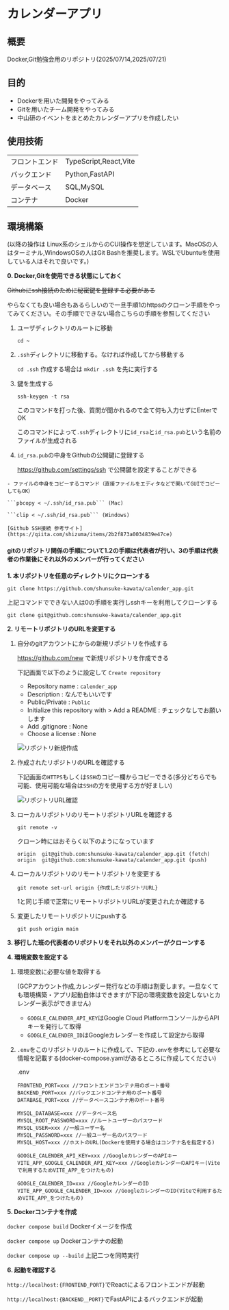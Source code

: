 # カレンダーアプリ

## 概要
Docker,Git勉強会用のリポジトリ(2025/07/14,2025/07/21)

## 目的
- Dockerを用いた開発をやってみる
- Gitを用いたチーム開発をやってみる
- 中山研のイベントをまとめたカレンダーアプリを作成したい

## 使用技術

|  |  |
| ---- | ---- |
| フロントエンド | TypeScript,React,Vite |
| バックエンド | Python,FastAPI |
| データベース | SQL,MySQL |
| コンテナ | Docker |

## 環境構築

(以降の操作は Linux系のシェルからのCUI操作を想定しています。MacOSの人はターミナル,WindowsOSの人はGit Bashを推奨します。WSLでUbuntuを使用している人はそれで良いです。)

**0. Docker,Gitを使用できる状態にしておく**
   
~~Githubにssh接続のために秘密鍵を登録する必要がある~~

やらなくても良い場合もあるらしいので一旦手順1のhttpsのクローン手順をやってみてください。その手順でできない場合こちらの手順を参照してください

   1. ユーザディレクトリのルートに移動
   
       ```cd ~```

   2. `.ssh`ディレクトリに移動する。なければ作成してから移動する

        `cd .ssh` 作成する場合は `mkdir .ssh` を先に実行する

   3. 鍵を生成する

        ```ssh-keygen -t rsa```

        このコマンドを打った後、質問が聞かれるので全て何も入力せずにEnterでOK

        このコマンドによって`.ssh`ディレクトリに`id_rsa`と`id_rsa.pub`という名前のファイルが生成される
    
   4. `id_rsa.pub`の中身をGithubの公開鍵に登録する
    
        https://github.com/settings/ssh で公開鍵を設定することができる

    - ファイルの中身をコピーするコマンド（直接ファイルをエディタなどで開いてGUIでコピーしてもOK）

    ```pbcopy < ~/.ssh/id_rsa.pub``` (Mac)

    ```clip < ~/.ssh/id_rsa.pub``` (Windows)

    [Github SSH接続 参考サイト](https://qiita.com/shizuma/items/2b2f873a0034839e47ce)

#### gitのリポジトリ関係の手順について1.2の手順は代表者が行い、3の手順は代表者の作業後にそれ以外のメンバーが行ってください

**1. 本リポジトリを任意のディレクトリにクローンする**
   
```git clone https://github.com/shunsuke-kawata/calender_app.git```

上記コマンドでできない人は0の手順を実行しsshキーを利用してクローンする

```git clone git@github.com:shunsuke-kawata/calender_app.git```

**2. リモートリポジトリのURLを変更する**

1. 自分のgitアカウントにからの新規リポジトリを作成する
    
    https://github.com/new で新規リポジトリを作成できる

    下記画面で以下のように設定して `Create repository`

    - Repository name : `calender_app`
    - Description : なんでもいいです
    - Public/Private : `Public`
    -  Initialize this repository with > Add a README : チェックなしでお願いします
    -  Add .gitignore : None
    -  Choose a license : None

    ![リポジトリ新規作成](./docs_images/create_repository_img.png)

1. 作成されたリポジトリのURLを確認する

    下記画面の`HTTPS`もしくは`SSH`のコピー欄からコピーできる(多分どちらでも可能、使用可能な場合は`SSH`の方を使用する方が好ましい)

    ![リポジトリURL確認](./docs_images/repository_url_img.png)

2. ローカルリポジトリのリモートリポジトリURLを確認する
    
    `git remote -v`

    クローン時にはおそらく以下のようになっています

    ```
    origin  git@github.com:shunsuke-kawata/calender_app.git (fetch)
    origin  git@github.com:shunsuke-kawata/calender_app.git (push)
    ```

3. ローカルリポジトリのリモートリポジトリを変更する
    
    ```git remote set-url origin {作成したリポジトリURL}```

    1と同じ手順で正常にリモートリポジトリURLが変更されたか確認する

4. 変更したリモートリポジトリにpushする
    
   ```git push origin main```

**3. 移行した班の代表者のリポジトリをそれ以外のメンバーがクローンする**


**4. 環境変数を設定する**

   1. 環境変数に必要な値を取得する

        (GCPアカウント作成,カレンダー発行などの手順は割愛します。一旦なくても環境構築・アプリ起動自体はできますが下記の環境変数を設定しないとカレンダー表示ができません)
        - `GOOGLE_CALENDER_API_KEY`はGoogle Cloud PlatformコンソールからAPIキーを発行して取得
        -  `GOOGLE_CALENDER_ID`はGoogleカレンダーを作成して設定から取得
  
   2. `.env`をこのリポジトリのルートに作成して、下記の`.env`を参考にして必要な情報を記載する(docker-compose.yamlがあるところに作成してください)

        .env

        ```
        FRONTEND_PORT=xxx //フロントエンドコンテナ用のポート番号
        BACKEND_PORT=xxx //バックエンドコンテナ用のポート番号
        DATABASE_PORT=xxx //データベースコンテナ用のポート番号

        MYSQL_DATABASE=xxx //データベース名
        MYSQL_ROOT_PASSWORD=xxx //ルートユーザーのパスワード
        MYSQL_USER=xxx //一般ユーザー名
        MYSQL_PASSWORD=xxx //一般ユーザー名のパスワード
        MYSQL_HOST=xxx //ホストのURL(Dockerを使用する場合はコンテナ名を指定する)

        GOOGLE_CALENDER_API_KEY=xxx //GoogleカレンダーのAPIキー
        VITE_APP_GOOGLE_CALENDER_API_KEY=xxx //GoogleカレンダーのAPIキー(Viteで利用するためVITE_APP_をつけたもの)

        GOOGLE_CALENDER_ID=xxx //GoogleカレンダーのID
        VITE_APP_GOOGLE_CALENDER_ID=xxx //GoogleカレンダーのID(Viteで利用するためVITE_APP_をつけたもの)
        ```

**5. Dockerコンテナを作成**
   
   ```docker compose build``` Dockerイメージを作成

   ```docker compose up``` Dockerコンテナの起動

   ```docker compose up --build``` 上記二つを同時実行

**6. 起動を確認する**
   
   ```http://localhost:{FRONTEND_PORT}```でReactによるフロントエンドが起動

   ```http://localhost:{BACKEND＿PORT}```でFastAPIによるバックエンドが起動
